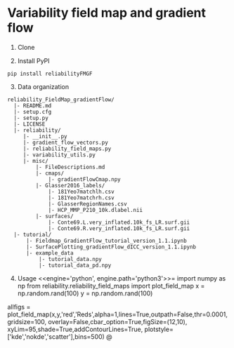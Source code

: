 # Variability field map and gradient flow 

1. Clone

2. Install
PyPI

```
pip install reliabilityFMGF
```

3. Data organization
```
reliability_FieldMap_gradientFlow/
  |- README.md
  |- setup.cfg
  |- setup.py
  |- LICENSE
  |- reliability/
     |- __init__.py
     |- gradient_flow_vectors.py
     |- reliability_field_maps.py
     |- variability_utils.py
     |- misc/
         |- FileDescriptions.md
         |- cmaps/
             |- gradientFlowCmap.npy
         |- Glasser2016_labels/
             |- 181Yeo7matchlh.csv
             |- 181Yeo7matchrh.csv
             |- GlasserRegionNames.csv
             |- HCP_MMP_P210_10k.dlabel.nii
         |- surfaces/
             |- Conte69.L.very_inflated.10k_fs_LR.surf.gii
             |- Conte69.R.very_inflated.10k_fs_LR.surf.gii
  |- tutorial/
      |- Fieldmap_GradientFlow_tutorial_version_1.1.ipynb
      |- SurfacePlotting_gradientFlow_dICC_version_1.1.ipynb
      |- example_data
          |- tutorial_data.npy
          |- tutorial_data_pd.npy
```
4. Usage
<<engine='python', engine.path='python3'>>=
import numpy as np
from reliability.reliability_field_maps import plot_field_map
x = np.random.rand(100)
y = np.random.rand(100)

allfigs = plot_field_map(x,y,'red','Reds',alpha=1,lines=True,outpath=False,thr=0.0001,gridsize=100,
                overlay=False,cbar_option=True,figSize=(12,10),
                xyLim=95,shade=True,addContourLines=True,
                plotstyle=['kde','nokde','scatter'],bins=500)
@

